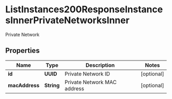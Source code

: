 

# ListInstances200ResponseInstancesInnerPrivateNetworksInner

Private Network

## Properties

| Name | Type | Description | Notes |
|------------ | ------------- | ------------- | -------------|
|**id** | **UUID** | Private Network ID |  [optional] |
|**macAddress** | **String** | Private Network MAC address |  [optional] |



